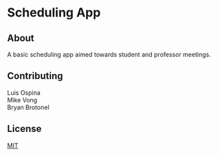 # Scheduling App

## About

A basic scheduling app aimed towards student and professor meetings.

## Contributing

Luis Ospina  
Mike Vong  
Bryan Brotonel  

## License
[MIT](https://choosealicense.com/licenses/mit/)
